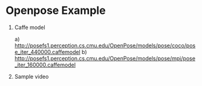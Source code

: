 # Openpose Example

1. Caffe model

   a) http://posefs1.perception.cs.cmu.edu/OpenPose/models/pose/coco/pose_iter_440000.caffemodel
   b) http://posefs1.perception.cs.cmu.edu/OpenPose/models/pose/mpi/pose_iter_160000.caffemodel

2. Sample video
